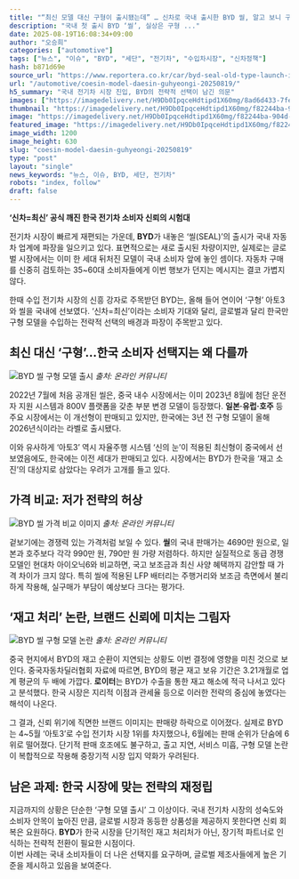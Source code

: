 ```yaml
---
title: "“최신 모델 대신 구형이 출시됐는데” … 신차로 국내 출시한 BYD 씰, 알고 보니 구형 모델이었다"
description: "국내 첫 출시 BYD ‘씰’, 실상은 구형 ..."
date: 2025-08-19T16:08:34+09:00
author: "오승희"
categories: ["automotive"]
tags: ["뉴스", "이슈", "BYD", "세단", "전기차", "수입차시장", "신차정책"]
hash: b871d69e
source_url: "https://www.reportera.co.kr/car/byd-seal-old-type-launch-in-korea/"
url: "/automotive/coesin-model-daesin-guhyeongi-20250819/"
h5_summary: "국내 전기차 시장 진입, BYD의 전략적 선택이 남긴 의문"
images: ["https://imagedelivery.net/H9Db0IpqceHdtipd1X60mg/8ad6d433-7fe3-4a5b-69a5-1264502ac100/public", "https://imagedelivery.net/H9Db0IpqceHdtipd1X60mg/a32a4df4-2c34-4e9a-0997-301b444fb300/public", "https://imagedelivery.net/H9Db0IpqceHdtipd1X60mg/f82244ba-904d-42d3-8189-1b2d9ac63200/public", "https://imagedelivery.net/H9Db0IpqceHdtipd1X60mg/d97720e5-bfaf-45b6-ebc7-69be4bf7aa00/public"]
thumbnail: "https://imagedelivery.net/H9Db0IpqceHdtipd1X60mg/f82244ba-904d-42d3-8189-1b2d9ac63200/public"
image: "https://imagedelivery.net/H9Db0IpqceHdtipd1X60mg/f82244ba-904d-42d3-8189-1b2d9ac63200/public"
featured_image: "https://imagedelivery.net/H9Db0IpqceHdtipd1X60mg/f82244ba-904d-42d3-8189-1b2d9ac63200/public"
image_width: 1200
image_height: 630
slug: "coesin-model-daesin-guhyeongi-20250819"
type: "post"
layout: "single"
news_keywords: "뉴스, 이슈, BYD, 세단, 전기차"
robots: "index, follow"
draft: false
---
```


**‘신차=최신’ 공식 깨진 한국 전기차 소비자 신뢰의 시험대**

전기차 시장이 빠르게 재편되는 가운데, **BYD**가 내놓은 ‘씰(SEAL)’의 출시가 국내 자동차 업계에 파장을 일으키고 있다. 표면적으로는 새로 출시된 차량이지만, 실제로는 글로벌 시장에서는 이미 한 세대 뒤처진 모델이 국내 소비자 앞에 놓인 셈이다. 자동차 구매를 신중히 검토하는 35~60대 소비자들에게 이번 행보가 던지는 메시지는 결코 가볍지 않다.

한때 수입 전기차 시장의 신흥 강자로 주목받던 BYD는, 올해 들어 연이어 ‘구형’ 아토3와 씰을 국내에 선보였다. ‘신차=최신’이라는 소비자 기대와 달리, 글로벌과 달리 한국만 구형 모델을 수입하는 전략적 선택의 배경과 파장이 주목받고 있다.

## 최신 대신 ‘구형’…한국 소비자 선택지는 왜 다를까

![BYD 씰 구형 모델 출시](https://imagedelivery.net/H9Db0IpqceHdtipd1X60mg/a32a4df4-2c34-4e9a-0997-301b444fb300/public)
*출처: 온라인 커뮤니티*


2022년 7월에 처음 공개된 씰은, 중국 내수 시장에서는 이미 2023년 8월에 첨단 운전자 지원 시스템과 800V 플랫폼을 갖춘 부분 변경 모델이 등장했다. **일본·유럽·호주** 등 주요 시장에서는 이 개선형이 판매되고 있지만, 한국에는 3년 전 구형 모델이 올해 2026년식이라는 라벨로 출시됐다.

이와 유사하게 ‘아토3’ 역시 자율주행 시스템 ‘신의 눈’이 적용된 최신형이 중국에서 선보였음에도, 한국에는 이전 세대가 판매되고 있다. 시장에서는 BYD가 한국을 ‘재고 소진’의 대상지로 삼았다는 우려가 고개를 들고 있다.

## 가격 비교: 저가 전략의 허상

![BYD 씰 가격 비교 이미지](https://imagedelivery.net/H9Db0IpqceHdtipd1X60mg/d97720e5-bfaf-45b6-ebc7-69be4bf7aa00/public)
*출처: 온라인 커뮤니티*


겉보기에는 경쟁력 있는 가격처럼 보일 수 있다. **씰**의 국내 판매가는 4690만 원으로, 일본과 호주보다 각각 990만 원, 790만 원 가량 저렴하다. 하지만 실질적으로 동급 경쟁 모델인 현대차 아이오닉6와 비교하면, 국고 보조금과 최신 사양 혜택까지 감안할 때 가격 차이가 크지 않다. 특히 씰에 적용된 LFP 배터리는 주행거리와 보조금 측면에서 불리하게 작용해, 실구매가 부담이 예상보다 크다는 평가다.

## ‘재고 처리’ 논란, 브랜드 신뢰에 미치는 그림자

![BYD 씰 구형 모델 논란](https://imagedelivery.net/H9Db0IpqceHdtipd1X60mg/8ad6d433-7fe3-4a5b-69a5-1264502ac100/public)
*출처: 온라인 커뮤니티*


중국 현지에서 BYD의 재고 순환이 지연되는 상황도 이번 결정에 영향을 미친 것으로 보인다. 중국자동차딜러협회 자료에 따르면, BYD의 평균 재고 보유 기간은 3.21개월로 업계 평균의 두 배에 가깝다. **로이터**는 BYD가 수출을 통한 재고 해소에 적극 나서고 있다고 분석했다. 한국 시장은 지리적 이점과 관세율 등으로 이러한 전략의 중심에 놓였다는 해석이 나온다.

그 결과, 신뢰 위기에 직면한 브랜드 이미지는 판매량 하락으로 이어졌다. 실제로 BYD는 4~5월 ‘아토3’로 수입 전기차 시장 1위를 차지했으나, 6월에는 판매 순위가 단숨에 6위로 떨어졌다. 단기적 판매 호조에도 불구하고, 출고 지연, 서비스 미흡, 구형 모델 논란이 복합적으로 작용해 중장기적 시장 입지 약화가 우려된다.

## 남은 과제: 한국 시장에 맞는 전략의 재정립

지금까지의 상황은 단순한 ‘구형 모델 출시’ 그 이상이다. 국내 전기차 시장의 성숙도와 소비자 안목이 높아진 만큼, 글로벌 시장과 동등한 상품성을 제공하지 못한다면 신뢰 회복은 요원하다. **BYD**가 한국 시장을 단기적인 재고 처리처가 아닌, 장기적 파트너로 인식하는 전략적 전환이 필요한 시점이다.  
이번 사례는 국내 소비자들이 더 나은 선택지를 요구하며, 글로벌 제조사들에게 높은 기준을 제시하고 있음을 보여준다.
